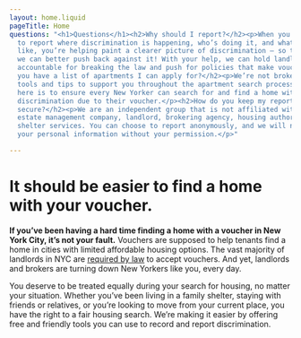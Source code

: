 ```yaml
---
layout: home.liquid
pageTitle: Home
questions: "<h1>Questions</h1><h2>Why should I report?</h2><p>When you use your voice
  to report where discrimination is happening, who’s doing it, and what it sounds
  like, you’re helping paint a clearer picture of discrimination – so that together
  we can better push back against it! With your help, we can hold landlords and brokers
  accountable for breaking the law and push for policies that make vouchers work.</p><h2>Do
  you have a list of apartments I can apply for?</h2><p>We’re not brokers! We offer
  tools and tips to support you throughout the apartment search process. Our goal
  here is to ensure every New Yorker can search for and find a home without facing
  discrimination due to their voucher.</p><h2>How do you keep my reports and information
  secure?</h2><p>We are an independent group that is not affiliated with any real
  estate management company, landlord, brokering agency, housing authority, or homeless
  shelter services. You can choose to report anonymously, and we will never share
  your personal information without your permission.</p>"

---
```

# It should be easier to find a home with your voucher.

**If you’ve been having a hard time finding a home with a voucher in New York City, it’s not your fault.** Vouchers are supposed to help tenants find a home in cities with limited affordable housing options. The vast majority of landlords in NYC are [required by law](https://www1.nyc.gov/site/cchr/law/source-of-income.page#:\~:text=Discrimination%20based%20on%20lawful%20source%20of%20income%20is%20the%20illegal,other%20forms%20of%20public%20assistance.) to accept vouchers. And yet, landlords and brokers are turning down New Yorkers like you, every day.

You deserve to be treated equally during your search for housing, no matter your situation. Whether you’ve been living in a family shelter, staying with friends or relatives, or you’re looking to move from your current place, you have the right to a fair housing search. We’re making it easier by offering free and friendly tools you can use to record and report discrimination.